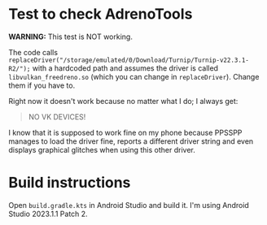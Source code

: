 # Test to check AdrenoTools

**WARNING:** This test is NOT working.

The code calls `replaceDriver("/storage/emulated/0/Download/Turnip/Turnip-v22.3.1-R2/");` with a hardcoded path and assumes the driver is called `libvulkan_freedreno.so` (which you can change in `replaceDriver`). Change them if you have to.

Right now it doesn't work because no matter what I do; I always get:

> NO VK DEVICES!

I know that it is supposed to work fine on my phone because PPSSPP manages to load the driver fine, reports a different driver string and even displays graphical glitches when using this other driver.

# Build instructions

Open `build.gradle.kts` in Android Studio and build it.
I'm using Android Studio 2023.1.1 Patch 2.
